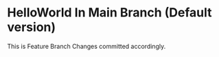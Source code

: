 # HelloWorld In Main Branch (Default version)
This is Feature Branch Changes committed accordingly.

